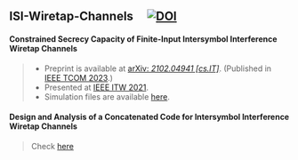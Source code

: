 ## ISI-Wiretap-Channels &nbsp; &nbsp; [![DOI](https://zenodo.org/badge/419676331.svg)](https://zenodo.org/badge/latestdoi/419676331)

#### Constrained Secrecy Capacity of Finite-Input Intersymbol Interference Wiretap Channels
> + Preprint is available at [arXiv: *2102.04941 [cs.IT]*](https://arxiv.org/abs/2102.04941). (Published in [IEEE TCOM 2023](https://ieeexplore.ieee.org/document/10068266).)
> + Presented at [IEEE ITW 2021](https://ieeexplore.ieee.org/abstract/document/9611416).
> + Simulation files are available [here](https://github.com/arianouri/ISI-Wiretap-Channels/tree/main/%5BSIMULATION_FILES%5D%20Constrained%20Secrecy%20Capacity).

#### Design and Analysis of a Concatenated Code for Intersymbol Interference Wiretap Channels
> Check [here](https://github.com/arianouri/ISI_Wiretap_Channels.Code_Design)
